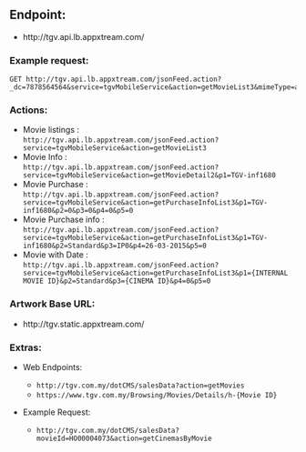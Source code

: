 ## Endpoint:
- http://<i></i>tgv.api.lb.appxtream.com/

### Example request: 
```
GET http://tgv.api.lb.appxtream.com/jsonFeed.action?_dc=7878564564&service=tgvMobileService&action=getMovieList3&mimeType=application%2Fjson&p1=&page=1&start=0&limit=25
```
### Actions:
- Movie listings 		: <br>`http://tgv.api.lb.appxtream.com/jsonFeed.action?service=tgvMobileService&action=getMovieList3`
-	Movie Info	   		: <br>`http://tgv.api.lb.appxtream.com/jsonFeed.action?service=tgvMobileService&action=getMovieDetail2&p1=TGV-inf1680`
- Movie Purchase 		: <br>`http://tgv.api.lb.appxtream.com/jsonFeed.action?service=tgvMobileService&action=getPurchaseInfoList3&p1=TGV-inf1680&p2=0&p3=0&p4=0&p5=0`
- Movie Purchase info	: <br>`http://tgv.api.lb.appxtream.com/jsonFeed.action?service=tgvMobileService&action=getPurchaseInfoList3&p1=TGV-inf1680&p2=Standard&p3=IP0&p4=26-03-2015&p5=0`
- Movie with Date 	: <br>`http://tgv.api.lb.appxtream.com/jsonFeed.action?service=tgvMobileService&action=getPurchaseInfoList3&p1={INTERNAL MOVIE ID}&p2=Standard&p3={CINEMA ID}&p4=0&p5=0`

###	Artwork Base URL:
- http://<i></i>tgv.static.appxtream.com/

### Extras:
- Web Endpoints:
  - `http://tgv.com.my/dotCMS/salesData?action=getMovies`
  - `https://www.tgv.com.my/Browsing/Movies/Details/h-{Movie ID}`
  
- Example Request:
  - `http://tgv.com.my/dotCMS/salesData?movieId=HO00004073&action=getCinemasByMovie`